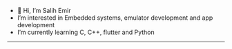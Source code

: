 - 👋 Hi, I’m Salih Emir
-  I’m interested in Embedded systems, emulator development and app development
-  I’m currently learning C, C++, flutter and Python

--------------------------------

   <img src="https://komarev.com/ghpvc/?username=your-github-Tigerinth&style=flat-square&color=blue" alt=""/>

<!---
Tigerinth/Tigerinth is a ✨ special ✨ repository because its `README.md` (this file) appears on your GitHub profile.
You can click the Preview link to take a look at your changes.
--->
